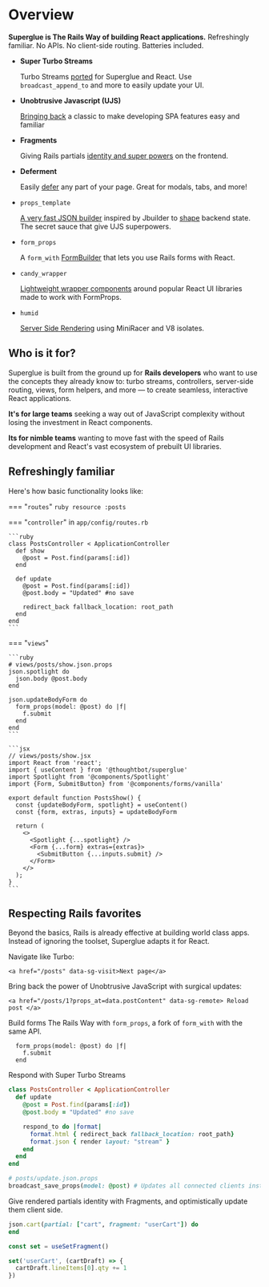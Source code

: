 # Overview

__Superglue is The Rails Way of building React applications.__ Refreshingly
familiar. No APIs. No client-side routing. Batteries included.

<div class="grid cards" markdown>

-   __Super Turbo Streams__

    Turbo Streams [ported](./super-turbo-streams.md) for Superglue and React. Use `broadcast_append_to`
    and more to easily update your UI.

-   __Unobtrusive Javascript (UJS)__

    [Bringing back](ujs.md) a classic to make developing SPA features easy and familiar

-   __Fragments__

    Giving Rails partials [identity and super powers](./fragments.md) on the frontend.

-   __Deferment__

    Easily [defer](./deferments.md) any part of your page. Great for modals, tabs, and more!


-   `props_template`

    [A very fast JSON builder](./props-template.md) inspired by Jbuilder to [shape](./shaping.md) backend
    state. The secret sauce that give UJS superpowers.

-   `form_props`

    A `form_with` [FormBuilder](./form-props.md) that lets you use Rails forms with React.

-   `candy_wrapper`

    [Lightweight wrapper components](./candy-wrapper.md) around popular React UI libraries made to work with
    FormProps.

-   `humid`

    [Server Side Rendering](./humid.md) using MiniRacer and V8 isolates.

</div>

## Who is it for?

Superglue is built from the ground up for **Rails developers** who want to use the 
concepts they already know to: turbo streams, controllers, server-side
routing, views, form helpers, and more — to create seamless, interactive React
applications.

**It's for large teams** seeking a way out of JavaScript complexity without losing the
investment in React components.

**Its for nimble teams** wanting to move fast with the speed of Rails development 
and React's vast ecosystem of prebuilt UI libraries.

## Refreshingly familiar

Here's how basic functionality looks like:

=== "`routes`"
    ```ruby
    resource :posts
    ```

=== "`controller`"
    in `app/config/routes.rb`

    ```ruby
    class PostsController < ApplicationController
      def show
        @post = Post.find(params[:id])
      end

      def update
        @post = Post.find(params[:id])
        @post.body = "Updated" #no save

        redirect_back fallback_location: root_path
      end
    end
    ```

=== "`views`"

    ```ruby
    # views/posts/show.json.props
    json.spotlight do
      json.body @post.body
    end

    json.updateBodyForm do
      form_props(model: @post) do |f|
        f.submit
      end
    end
    ```

    ```jsx
    // views/posts/show.jsx
    import React from 'react';
    import { useContent } from '@thoughtbot/superglue'
    import Spotlight from '@components/Spotlight'
    import {Form, SubmitButton} from '@components/forms/vanilla'

    export default function PostsShow() {
      const {updateBodyForm, spotlight} = useContent()
      const {form, extras, inputs} = updateBodyForm

      return (
        <>
          <Spotlight {...spotlight} />
          <Form {...form} extras={extras}>
            <SubmitButton {...inputs.submit} />
          </Form>
        </>
      );
    }
    ```

## Respecting Rails favorites 

Beyond the basics, Rails is already effective at building world class apps.
Instead of ignoring the toolset, Superglue adapts it for React.

Navigate like Turbo:

```
<a href="/posts" data-sg-visit>Next page</a>
```

Bring back the power of Unobtrusive JavaScript with surgical updates:

```
<a href="/posts/1?props_at=data.postContent" data-sg-remote> Reload post </a>
```

Build forms The Rails Way with `form_props`, a fork of `form_with` with the same API.

```
  form_props(model: @post) do |f|
    f.submit
  end
```

Respond with Super Turbo Streams

```ruby
class PostsController < ApplicationController
  def update
    @post = Post.find(params[:id])
    @post.body = "Updated" #no save

    respond_to do |format|
      format.html { redirect_back fallback_location: root_path}
      format.json { render layout: "stream" }
    end
  end
end
```

```ruby
# posts/update.json.props
broadcast_save_props(model: @post) # Updates all connected clients instantly
```

Give rendered partials identity with Fragments, and optimistically update them
client side.

```ruby
json.cart(partial: ["cart", fragment: "userCart"]) do
end
```

```jsx
const set = useSetFragment()

set('userCart', (cartDraft) => {
  cartDraft.lineItems[0].qty += 1
})
```